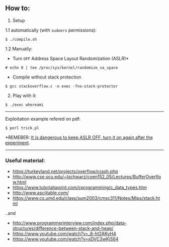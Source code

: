 ## How to:
1. Setup

1.1 automatically (with `sudoers` permissions):
```
$ ./compile.sh
```
1.2 Manually:

- Turn `OFF` Address Space Layout Randomization (ASLR)*
```
# echo 0 | tee /proc/sys/kernel/randomize_va_space
```
- Compile without stack protection
```
$ gcc stackoverflow.c -o exec -fno-stack-protector
```

2. Play with it:
```
$ ./exec whereami
```

-----
Exploitation example refered on pdf:
```
$ perl trick.pl
```

\*REMEBER: [It is dangerous to keep ASLR OFF, turn it on again after the experiment](https://docs.oracle.com/cd/E37670_01/E36387/html/ol_aslr_sec.html).

-----
### Useful material:

- https://turkeyland.net/projects/overflow/crash.php
- http://www.cse.scu.edu/~tschwarz/coen152_05/Lectures/BufferOverflow.html
- https://www.tutorialspoint.com/cprogramming/c_data_types.htm
- http://www.asciitable.com/
- https://www.cs.umd.edu/class/sum2003/cmsc311/Notes/Mips/stack.html

..and
* http://www.programmerinterview.com/index.php/data-structures/difference-between-stack-and-heap/
* https://www.youtube.com/watch?v=_8-ht2AKyH4
* https://www.youtube.com/watch?v=xDVC3wKjS64
